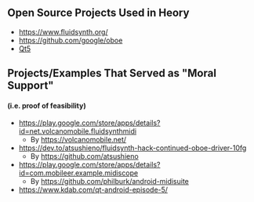 ## Open Source Projects Used in Heory

- https://www.fluidsynth.org/
- https://github.com/google/oboe
- [Qt5](https://doc.qt.io/qt-5)

## Projects/Examples That Served as "Moral Support"
#### (i.e. proof of feasibility)

- https://play.google.com/store/apps/details?id=net.volcanomobile.fluidsynthmidi
  - By https://volcanomobile.net/
- https://dev.to/atsushieno/fluidsynth-hack-continued-oboe-driver-10fg
  - By https://github.com/atsushieno
- https://play.google.com/store/apps/details?id=com.mobileer.example.midiscope
  - By https://github.com/philburk/android-midisuite
- https://www.kdab.com/qt-android-episode-5/
